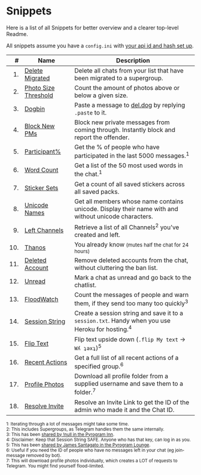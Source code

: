 # Snippets

Here is a list of all Snippets for better overview and a clearer top-level Readme.

All snippets assume you have a `config.ini` with [your api id and hash set up][API].

| # | Name | Description |
| --: | --- | --- |
| 1. | [Delete Migrated](delete_migrated.py) | Delete all chats from your list that have been migrated to a supergroup.
| 2. | [Photo Size Threshold](photo_threshold.py) | Count the amount of photos above or below a given size.
| 3. | [Dogbin](dogbin.py) | Paste a message to [del.dog](https://del.dog) by replying `.paste` to it.
| 4. | [Block New PMs](block_new_pm.py) | Block new private messages from coming through. Instantly block and report the offender.
| 5. | [Participant%](participant_percent.py) | Get the % of people who have participated in the last 5000 messages.<sup>1</sup>
| 6. | [Word Count](word_count.py) | Get a list of the 50 most used words in the chat.<sup>1</sup>
| 7. | [Sticker Sets](all_sets.py) | Get a count of all saved stickers across all saved packs.
| 8. | [Unicode Names](unicode.py) | Get all members whose name contains unicode. Display their name with and without unicode characters.
| 9. | [Left Channels](left_channels.py) | Retrieve a list of all Channels<sup>2</sup> you've created and left.
| 10. | [Thanos](thanos.py) | You already know <small>(mutes half the chat for 24 hours)</small>
| 11. | [Deleted Account](delete_deleted.py) | Remove deleted accounts from the chat, without cluttering the ban list.
| 12. | [Unread](unread.py) | Mark a chat as unread and go back to the chatlist.
| 13. | [FloodWatch](flood_watch.py) | Count the messages of people and warn them, if they send too many too quickly<sup>3</sup>
| 14. | [Session String](generate_session.py) | Create a session string and save it to a `session.txt`. Handy when you use Heroku for hosting.<sup>4</sup>
| 15. | [Flip Text](flip_text.py) | Flip text upside down (`.flip My text` -> `Wʎ ʇǝxʇ`)<sup>5</sup>
| 16. | [Recent Actions](recent_actions.py) | Get a full list of all recent actions of a specified group.<sup>6</sup>
| 17. | [Profile Photos](profile_photos.py) | Download all profile folder from a supplied username and save them to a folder.<sup>7</sup>
| 18. | [Resolve Invite](resolve_invite_link.py) | Resolve an Invite Link to get the ID of the admin who made it and the Chat ID.

<sup>1: Iterating through a lot of messages might take some time.<br>
2: This includes Supergroups, as Telegram handles them the same internally.<br>
3: This has been [shared by !null in the Pyrogram Inn][FLOOD].<br>
4: Disclaimer: Keep that Session String SAFE. Anyone who has that key, can log in as you.<br>
5: This has been [shared by James Santagato in the Pyrogram Lounge][FLIP].<br>
6: Useful if you need the ID of people who have no messages left in your chat (eg join-message removed by bot).<br>
7: This will download profile photos individually, which creates a LOT of requests to Telegram. You might find yourself flood-limited.<br>
</sup>

[API]: https://docs.pyrogram.org/intro/setup
[FLOOD]: https://t.me/PyrogramLounge/139704
[FLIP]: https://t.me/PyrogramLounge/142144
